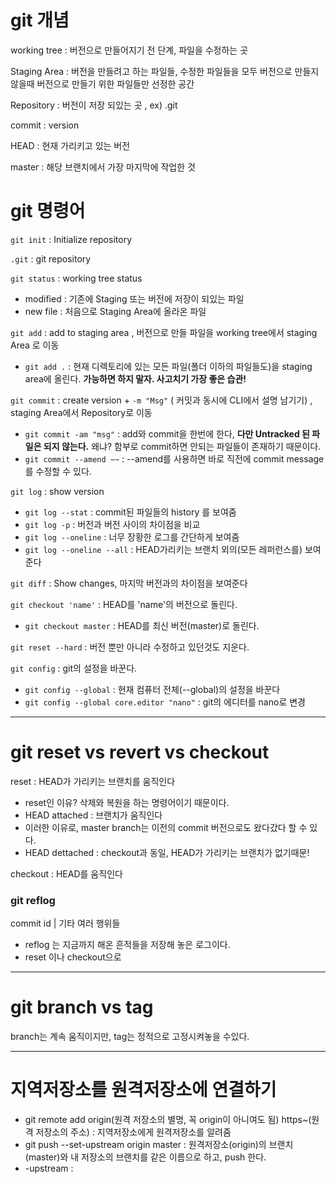 # git 개념

working tree : 버전으로 만들어지기 전 단계, 파일을 수정하는 곳

Staging Area : 버전을 만들려고 하는 파일들, 수정한 파일들을 모두 버전으로 만들지 않을때 버전으로 만들기 위한 파일들만 선정한 공간

Repository : 버전이 저장 되있는 곳 , ex) .git

commit : version

HEAD : 현재 가리키고 있는 버전

master : 해당 브랜치에서 가장 마지막에 작업한 것

# git 명령어

`git init` : Initialize repository

`.git` : git repository

`git status` :  working tree status 
  *  modified : 기존에 Staging 또는 버전에 저장이 되있는 파일
  *  new file : 처음으로 Staging Area에 올라온 파일

`git add` : add to staging area , 버전으로 만들 파일을 working tree에서 staging Area 로 이동
  *  `git add .` : 현재 디렉토리에 있는 모든 파일(폴더 이하의 파일들도)을 staging area에 올린다. **가능하면 하지 말자. 사고치기 가장 좋은 습관!**


`git commit` : create version + `-m "Msg"` ( 커밋과 동시에 CLI에서 설명 남기기) , staging Area에서 Repository로 이동
  *  `git commit -am "msg"` : add와 commit을 한번에 한다, **다만 Untracked 된 파일은 되지 않는다.** 왜냐? 함부로 commit하면 안되는 파일들이 존재하기 때문이다.
  *  `git commit --amend ~~` : --amend를 사용하면 바로 직전에 commit message를 수정할 수 있다.
 
`git log` : show version

  * `git log --stat` : commit된 파일들의 history 를 보여줌
  * `git log -p` : 버전과 버전 사이의 차이점을 비교
  * `git log --oneline` : 너무 장황한 로그를 간단하게 보여줌
   * `git log --oneline --all` : HEAD가리키는 브랜치 외의(모든 레퍼런스를) 보여준다

`git diff` : Show changes, 마지막 버전과의 차이점을 보여준다

`git checkout 'name'` : HEAD를 'name'의 버전으로 돌린다.
  * `git checkout master` : HEAD를 최신 버전(master)로 돌린다.

`git reset --hard` : 버전 뿐만 아니라 수정하고 있던것도 지운다.


`git config` : git의 설정을 바꾼다.
  * `git config --global` : 현재 컴퓨터 전체(--global)의 설정을 바꾼다
   * `git config --global core.editor "nano"` : git의 에디터를 nano로 변경 

---

# git reset vs revert vs checkout

reset : HEAD가 가리키는 브랜치를 움직인다
* reset인 이유? 삭제와 복원을 하는 명령어이기 때문이다.
* HEAD attached : 브랜치가 움직인다
 * 이러한 이유로, master branch는 이전의 commit 버전으로도 왔다갔다 할 수 있다.
* HEAD dettached : checkout과 동일, HEAD가 가리키는 브랜치가 없기때문!

checkout : HEAD를 움직인다

### git reflog
commit id | 기타 여러 행위들
* reflog 는 지금까지 해온 흔적들을 저장해 놓은 로그이다.
* reset 이나 checkout으로 

---
# git branch vs tag

branch는 계속 움직이지만, tag는 정적으로 고정시켜놓을 수있다.

---
# 지역저장소를 원격저장소에 연결하기

* git remote add origin(원격 저장소의 별명, 꼭 origin이 아니여도 됨) https~(원격 저장소의 주소) : 지역저장소에게 원격저장소를 알려줌
* git push --set-upstream origin master : 원격저장소(origin)의 브랜치(master)와 내 저장소의 브랜치를 같은 이름으로 하고, push 한다.
 * -upstream : 
